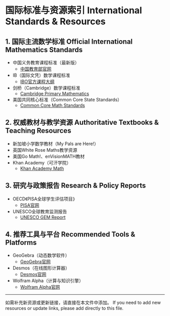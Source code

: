 # 国际标准与资源索引 International Standards & Resources

## 1. 国际主流数学标准 Official International Mathematics Standards

- 中国义务教育课程标准（最新版）
  - [中国教育部官网](http://www.moe.gov.cn/)
- IB（国际文凭）数学课程标准
  - [IBO官方课程大纲](https://www.ibo.org/programmes/primary-years-programme/curriculum/mathematics/)
- 剑桥（Cambridge）数学课程标准
  - [Cambridge Primary Mathematics](https://www.cambridgeinternational.org/programmes-and-qualifications/cambridge-primary/cambridge-primary-subjects/mathematics/)
- 美国共同核心标准（Common Core State Standards）
  - [Common Core Math Standards](http://www.corestandards.org/Math/)

## 2. 权威教材与教学资源 Authoritative Textbooks & Teaching Resources

- 新加坡小学数学教材（My Pals are Here!）
- 英国White Rose Maths教学资源
- 美国Go Math!、enVisionMATH教材
- Khan Academy（可汗学院）
  - [Khan Academy Math](https://www.khanacademy.org/math)

## 3. 研究与政策报告 Research & Policy Reports

- OECD《PISA全球学生评估项目》
  - [PISA官网](https://www.oecd.org/pisa/)
- UNESCO全球教育监测报告
  - [UNESCO GEM Report](https://en.unesco.org/gem-report/)

## 4. 推荐工具与平台 Recommended Tools & Platforms

- GeoGebra（动态数学软件）
  - [GeoGebra官网](https://www.geogebra.org/)
- Desmos（在线图形计算器）
  - [Desmos官网](https://www.desmos.com/)
- Wolfram Alpha（计算与知识引擎）
  - [Wolfram Alpha官网](https://www.wolframalpha.com/)

---

如需补充新资源或更新链接，请直接在本文件中添加。
If you need to add new resources or update links, please add directly to this file.
